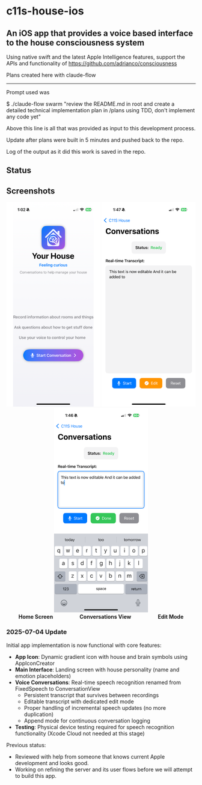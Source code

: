 # c11s-house-ios

## An iOS app that provides a voice based interface to the house consciousness system

Using native swift and the latest Apple Intelligence features, support the APIs and functionality of https://github.com/adrianco/consciousness

Plans created here with claude-flow

------
Prompt used was 

$ ./claude-flow swarm "review the README.md in root and create a detailed technical implementation plan in /plans using TDD, don't implement any code yet"

Above this line is all that was provided as input to this development process.

Update after plans were built in 5 minutes and pushed back to the repo.

Log of the output as it did this work is saved in the repo.

## Status


## Screenshots

<div align="center">
  <img src="misc/home.PNG" alt="Home Screen" width="250" />
  <img src="misc/conversations.PNG" alt="Conversations View" width="250" />
  <img src="misc/edit.PNG" alt="Edit Mode" width="250" />
</div>

<div align="center">
  <b>Home Screen</b> &nbsp;&nbsp;&nbsp;&nbsp;&nbsp;&nbsp;&nbsp;&nbsp;&nbsp;&nbsp;&nbsp;&nbsp;&nbsp;&nbsp;&nbsp;&nbsp;
  <b>Conversations View</b> &nbsp;&nbsp;&nbsp;&nbsp;&nbsp;&nbsp;&nbsp;&nbsp;&nbsp;&nbsp;&nbsp;&nbsp;&nbsp;&nbsp;&nbsp;&nbsp;
  <b>Edit Mode</b>
</div>

### 2025-07-04 Update
Initial app implementation is now functional with core features:
- **App Icon**: Dynamic gradient icon with house and brain symbols using AppIconCreator
- **Main Interface**: Landing screen with house personality (name and emotion placeholders)
- **Voice Conversations**: Real-time speech recognition renamed from FixedSpeech to ConversationView
  - Persistent transcript that survives between recordings
  - Editable transcript with dedicated edit mode
  - Proper handling of incremental speech updates (no more duplication)
  - Append mode for continuous conversation logging
- **Testing**: Physical device testing required for speech recognition functionality (Xcode Cloud not needed at this stage)

Previous status:
- Reviewed with help from someone that knows current Apple development and looks good.
- Working on refining the server and its user flows before we will attempt to build this app.


